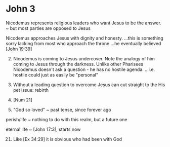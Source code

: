 # John 3


Nicodemus represents religious leaders who want Jesus to be the answer.
~ but most parties are opposed to Jesus

Nicodemus approaches Jesus with dignity and honesty.
...this is something sorry lacking from most who approach the throne
...he eventually believed [John 19:39]

2) Nicodemus is coming to Jesus undercover.
Note the analogy of him coming to Jesus through the darkness.
Unlike other Pharisees Nicodemus doesn't ask a question - he has no hostile agenda.
...i.e. hostile could just as easily be "personal"


3) Without a leading question to overcome Jesus can cut straight to the His pet issue: rebirth


14) [Num 21]


16) "God so loved" ~ past tense, since forever ago

perish/life ~ nothing to do with this realm, but a future one

eternal life ~ [John 17:3], starts now


21) Like [Ex 34:29] it is obvious who had been with God

